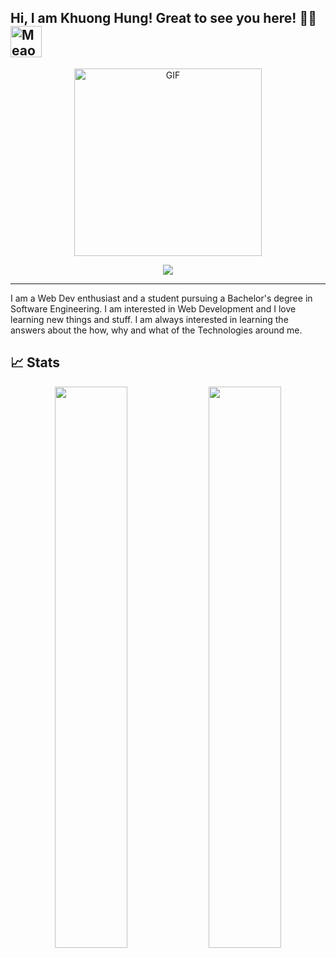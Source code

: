 ## Hi, I am Khuong Hung! Great to see you here! 👋🏻  <img src="https://i.imgur.com/veZrcC7.gif" alt="Meaow" width="50" /> 


<p align='center'>
    <img alt='GIF' src='https://cdn.dribbble.com/users/1708816/screenshots/15637256/media/f9826f0af8a49462f048262a8502035b.gif?raw=true' width='300' height='300'/>
</p>


<p align="center">
  <a href="https://github.com/DenverCoder1/readme-typing-svg"><img src="https://readme-typing-svg.herokuapp.com?lines=Software+engineer;Back+End+Developer;%20Open%20Source%20|%20Web+Development;%20Always%20learning%20new%20things&center=true&width=580&height=45"></a>
<a>
<hr/>

I am a Web Dev enthusiast and a student pursuing a Bachelor's degree in Software Engineering. I am interested in Web Development and I love learning new things and stuff. I am always interested in learning the answers about the how, why and what of the Technologies around me.

## 📈 Stats
<p align="center">
	
  <img width="48%" src="https://github-readme-stats.vercel.app/api?username=khuonghung&show_icons=true&theme=tokyonight" />
  <img width="48%" src="https://github-readme-streak-stats.herokuapp.com/?user=khuonghung&theme=tokyonight" />
</p>
